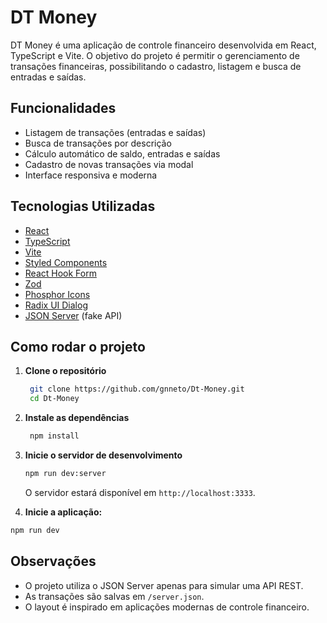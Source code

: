 # DT Money

DT Money é uma aplicação de controle financeiro desenvolvida em React, TypeScript e Vite. O objetivo do projeto é permitir o gerenciamento de transações financeiras, possibilitando o cadastro, listagem e busca de entradas e saídas.

## Funcionalidades

- Listagem de transações (entradas e saídas)
- Busca de transações por descrição
- Cálculo automático de saldo, entradas e saídas
- Cadastro de novas transações via modal
- Interface responsiva e moderna

## Tecnologias Utilizadas

- [React](https://react.dev/)
- [TypeScript](https://www.typescriptlang.org/)
- [Vite](https://vitejs.dev/)
- [Styled Components](https://styled-components.com/)
- [React Hook Form](https://react-hook-form.com/)
- [Zod](https://zod.dev/)
- [Phosphor Icons](https://phosphoricons.com/)
- [Radix UI Dialog](https://www.radix-ui.com/primitives/docs/components/dialog)
- [JSON Server](https://github.com/typicode/json-server) (fake API)

## Como rodar o projeto

1. **Clone o repositório**
   ```bash
    git clone https://github.com/gnneto/Dt-Money.git
    cd Dt-Money
    ```
2. **Instale as dependências**
   ```bash
    npm install
   ```
3. **Inicie o servidor de desenvolvimento**
    ```bash
    npm run dev:server
    ```
    O servidor estará disponível em `http://localhost:3333`.
   
5. **Inicie a aplicação:**
```bash
npm run dev
```
## Observações

- O projeto utiliza o JSON Server apenas para simular uma API REST.
- As transações são salvas em `/server.json`.
- O layout é inspirado em aplicações modernas de controle financeiro.
